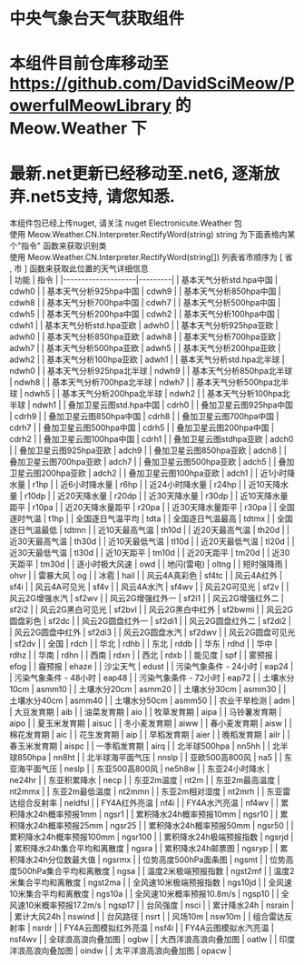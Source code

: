 # 中央气象台天气获取组件
# 本组件目前仓库移动至 https://github.com/DavidSciMeow/PowerfulMeowLibrary 的 Meow.Weather 下
# 最新.net更新已经移动至.net6, 逐渐放弃.net5支持, 请您知悉.
本组件包已经上传nuget, 请关注 nuget Electronicute.Weather 包  
使用 Meow.Weather.CN.Interpreter.RectifyWord(string) string 为下面表格内某个"指令" 函数来获取识别类   
使用 Meow.Weather.CN.Interpreter.RectifyWord(string\[\]) 列表省市顺序为 \[ 省 , 市 \] 函数来获取此位置的天气详细信息  
| 功能                 | 指令      |
|--------------------|---------|
| 基本天气分析std.hpa中国    | cdwh0   |
| 基本天气分析925hpa中国     | cdwh9   |
| 基本天气分析850hpa中国     | cdwh8   |
| 基本天气分析700hpa中国     | cdwh7   |
| 基本天气分析500hpa中国     | cdwh5   |
| 基本天气分析200hpa中国     | cdwh2   |
| 基本天气分析100hpa中国     | cdwh1   |
| 基本天气分析std.hpa亚欧    | adwh0   |
| 基本天气分析925hpa亚欧     | adwh0   |
| 基本天气分析850hpa亚欧     | adwh8   |
| 基本天气分析700hpa亚欧     | adwh7   |
| 基本天气分析500hpa亚欧     | adwh5   |
| 基本天气分析200hpa亚欧     | adwh2   |
| 基本天气分析100hpa亚欧     | adwh1   |
| 基本天气分析std.hpa北半球   | ndwh0   |
| 基本天气分析925hpa北半球    | ndwh9   |
| 基本天气分析850hpa北半球    | ndwh8   |
| 基本天气分析700hpa北半球    | ndwh7   |
| 基本天气分析500hpa北半球    | ndwh5   |
| 基本天气分析200hpa北半球    | ndwh2   |
| 基本天气分析100hpa北半球    | ndwh1   |
| 叠加卫星云图std.hpa中国    | cdrh0   |
| 叠加卫星云图925hpa中国     | cdrh9   |
| 叠加卫星云图850hpa中国     | cdrh8   |
| 叠加卫星云图700hpa中国     | cdrh7   |
| 叠加卫星云图500hpa中国     | cdrh5   |
| 叠加卫星云图200hpa中国     | cdrh2   |
| 叠加卫星云图100hpa中国     | cdrh1   |
| 叠加卫星云图stdhpa亚欧     | adch0   |
| 叠加卫星云图925hpa亚欧     | adch9   |
| 叠加卫星云图850hpa亚欧     | adch8   |
| 叠加卫星云图700hpa亚欧     | adch7   |
| 叠加卫星云图500hpa亚欧     | adch5   |
| 叠加卫星云图200hpa亚欧     | adch2   |
| 叠加卫星云图100hpa亚欧     | adch1   |
| 近1小时降水量            | r1hp    |
| 近6小时降水量            | r6hp    |
| 近24小时降水量           | r24hp   |
| 近10天降水量            | r10dp   |
| 近20天降水量            | r20dp   |
| 近30天降水量            | r30dp   |
| 近10天降水量距平          | r10pa   |
| 近20天降水量距平          | r20pa   |
| 近30天降水量距平          | r30pa   |
| 全国逐时气温             | t1hp    |
| 全国逐日气温平均           | tdta    |
| 全国逐日气温最高           | tdtmx   |
| 全国逐日气温最低           | tdtmn   |
| 近10天最高气温           | th10d   |
| 近20天最高气温           | th20d   |
| 近30天最高气温           | th30d   |
| 近10天最低气温           | tl10d   |
| 近20天最低气温           | tl20d   |
| 近30天最低气温           | tl30d   |
| 近10天距平             | tm10d   |
| 近20天距平             | tm20d   |
| 近30天距平             | tm30d   |
| 逐小时极大风速            | owd     |
| 地闪(雷电)             | oltng   |
| 短时强降雨              | ohvr    |
| 雷暴大风               | og      |
| 冰雹                 | hail    |
| 风云4A真彩色            | sf4tc   |
| 风云4A红外             | sf4i    |
| 风云4A可见光            | sf4v    |
| 风云4A水汽             | sf4wv   |
| 风云2G可见光            | sf2v    |
| 风云2G增强水汽           | sf2wv   |
| 风云2G增强红外一          | sf2i1   |
| 风云2G增强红外二          | sf2i2   |
| 风云2G黑白可见光          | sf2bvl  |
| 风云2G黑白中红外          | sf2bwmi |
| 风云2G圆盘彩色           | sf2dc   |
| 风云2G圆盘红外一          | sf2di1  |
| 风云2G圆盘红外二          | sf2di2  |
| 风云2G圆盘中红外          | sf2di3  |
| 风云2G圆盘水汽           | sf2dwv  |
| 风云2G圆盘可见光          | sf2dv   |
| 全国                 | rdch    |
| 华北                 | rdhb    |
| 东北                 | rddb    |
| 华东                 | rdhd    |
| 华中                 | rdhz    |
| 华南                 | rdhn    |
| 西南                 | rdxn    |
| 西北                 | rdxb    |
| 能见度                | spf     |
| 雾预报                | efog    |
| 霾预报                | ehaze   |
| 沙尘天气               | edust   |
| 污染气象条件 - 24小时      | eap24   |
| 污染气象条件 - 48小时      | eap48   |
| 污染气象条件 - 72小时      | eap72   |
| 土壤水分10cm           | asmm10  |
| 土壤水分20cm           | asmm20  |
| 土壤水分30cm           | asmm30  |
| 土壤水分40cm           | asmm40  |
| 土壤水分50cm           | asmm50  |
| 农业干旱检测             | adm     |
| 大豆发育期              | aib     |
| 油菜发育期              | aio     |
| 牧草发育期              | aipa    |
| 马铃薯发育期             | aipo    |
| 夏玉米发育期             | aisuc   |
| 冬小麦发育期             | aiww    |
| 春小麦发育期             | aisw    |
| 棉花发育期              | aic     |
| 花生发育期              | aip     |
| 早稻发育期              | aier    |
| 晚稻发育期              | ailr    |
| 春玉米发育期             | aispc   |
| 一季稻发育期             | airq    |
| 北半球500hpa          | nn5hh   |
| 北半球850hpa          | nn8ht   |
| 北半球海平面气压           | nnslp   |
| 亚欧500高800风         | na5     |
| 东亚海平面气压            | neslp   |
| 东亚500高800风         | ne5h8w  |
| 东亚24小时降水           | ne24hr  |
| 东亚积累降水             | necp    |
| 东亚2m温度             | nt2m    |
| 东亚2m最高温度           | nt2mmx  |
| 东亚2m最低温度           | nt2mmn  |
| 东亚2m相对湿度           | nt2mrh  |
| 东亚雷达组合反射率          | neldfsl |
| FY4A红外亮温           | nf4i    |
| FY4A水汽亮温           | nf4wv   |
| 累积降水24h概率预报1mm     | ngsr1   |
| 累积降水24h概率预报10mm    | ngsr10  |
| 累积降水24h概率预报25mm    | ngsr25  |
| 累积降水24h概率预报50mm    | ngsr50  |
| 累积降水24h概率预报100mm   | ngsr100 |
| 累积降水24h极端预报指数      | ngsrjd  |
| 累积降水24h集合平均和离散度    | ngsra   |
| 累积降水24h邮票图         | ngsryp  |
| 累积降水24h分位数最大值      | ngsrmx  |
| 位势高度500hPa面条图      | ngsmt   |
| 位势高度500hPa集合平均和离散度 | ngsa    |
| 温度2米极端预报指数         | ngst2mf |
| 温度2米集合平均和离散度       | ngst2ma |
| 全风速10米极端预报指数       | ngs10jd |
| 全风速10米集合平均和离散度     | ngs10a  |
| 全风速10米概率预报10.8m/s  | ngsp10  |
| 全风速10米概率预报17.2m/s  | ngsp17  |
| 台风强度               | nsci    |
| 累计降水24h            | nsrain  |
| 累计大风24h            | nswind  |
| 台风路径               | nsrt    |
| 风场10m              | nsw10m  |
| 组合雷达反射率            | nsrdr   |
| FY4A云图模拟红外亮温       | nsf4i   |
| FY4A云图模拟水汽亮温       | nsf4wv  |
| 全球浪高浪向叠加图          | ogbw    |
| 大西洋浪高浪向叠加图         | oatlw   |
| 印度洋浪高浪向叠加图         | oindw   |
| 太平洋浪高浪向叠加图         | opacw   |
